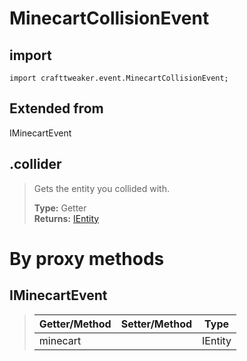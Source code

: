 # MinecartCollisionEvent

## import
`import crafttweaker.event.MinecartCollisionEvent;`

## Extended from
IMinecartEvent

## .collider
> Gets the entity you collided with.
>
> **Type:** Getter  
> **Returns:** [IEntity](/CraftTweaker/Vanilla/Entities/IEntity.md)

# By proxy methods

## IMinecartEvent
> | Getter/Method   | Setter/Method     | Type                  |
> |-----------------|-------------------|-----------------------|
> | minecart        |                   | IEntity               |